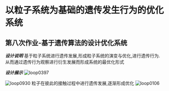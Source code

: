 以粒子系统为基础的遗传发生行为的优化系统
========================================

第八次作业-基于遗传算法的设计优化系统
--------------------------

***设计说明***
基于粒子系统进行遗传发展,形成粒子系统的演变与优化,进行遗传行为.从而通过遗传行为观察进行衍生发展而形成系统的最优化形式

***设计展示***
![loop0397](https://user-images.githubusercontent.com/85673360/141048507-459dfdb6-a8e6-4f50-b7f3-9e308ffcf8b8.gif)

![loop0930](https://user-images.githubusercontent.com/85673360/141048510-d6e7376e-8058-4cbf-b791-8f7cd1bb5a87.gif)
粒子在彼此的接触过程中进行遗传发展,逐渐形成优化
![loop0106](https://user-images.githubusercontent.com/85673360/141048514-8e47faa9-ddc1-4dea-b3f4-a36121421174.gif)
